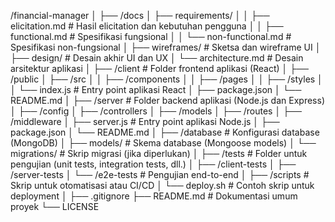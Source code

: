 /financial-manager
│
├── /docs
│   ├── requirements/
│   │   ├── elicitation.md      # Hasil elicitation dan kebutuhan pengguna
│   │   ├── functional.md       # Spesifikasi fungsional
│   │   └── non-functional.md   # Spesifikasi non-fungsional
│   ├── wireframes/             # Sketsa dan wireframe UI
│   ├── design/                 # Desain akhir UI dan UX
│   └── architecture.md         # Desain arsitektur aplikasi
│
├── /client                     # Folder frontend aplikasi (React)
│   ├── /public
│   ├── /src
│   │   ├── /components
│   │   ├── /pages
│   │   ├── /styles
│   │   └── index.js            # Entry point aplikasi React
│   ├── package.json
│   └── README.md
│
├── /server                     # Folder backend aplikasi (Node.js dan Express)
│   ├── /config
│   ├── /controllers
│   ├── /models
│   ├── /routes
│   ├── /middleware
│   ├── server.js               # Entry point aplikasi Node.js
│   ├── package.json
│   └── README.md
│
├── /database                   # Konfigurasi database (MongoDB)
│   ├── models/                 # Skema database (Mongoose models)
│   └── migrations/             # Skrip migrasi (jika diperlukan)
│
├── /tests                      # Folder untuk pengujian (unit tests, integration tests, dll.)
│   ├── /client-tests
│   ├── /server-tests
│   └── /e2e-tests              # Pengujian end-to-end
│
├── /scripts                    # Skrip untuk otomatisasi atau CI/CD
│   └── deploy.sh               # Contoh skrip untuk deployment
│
├── .gitignore
├── README.md                   # Dokumentasi umum proyek
└── LICENSE
